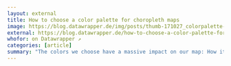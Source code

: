 ```yaml
---
layout: external
title: How to choose a color palette for choropleth maps
image: https://blog.datawrapper.de/img/posts/thumb-171027_colorpalette-f.png
external: https://blog.datawrapper.de/how-to-choose-a-color-palette-for-choropleth-maps/
whofor: on Datawrapper ↗
categories: [article]
summary: "The colors we choose have a massive impact on our map: How it is perceived, how well our statement is communicated and how honest we present the data."
---
```

